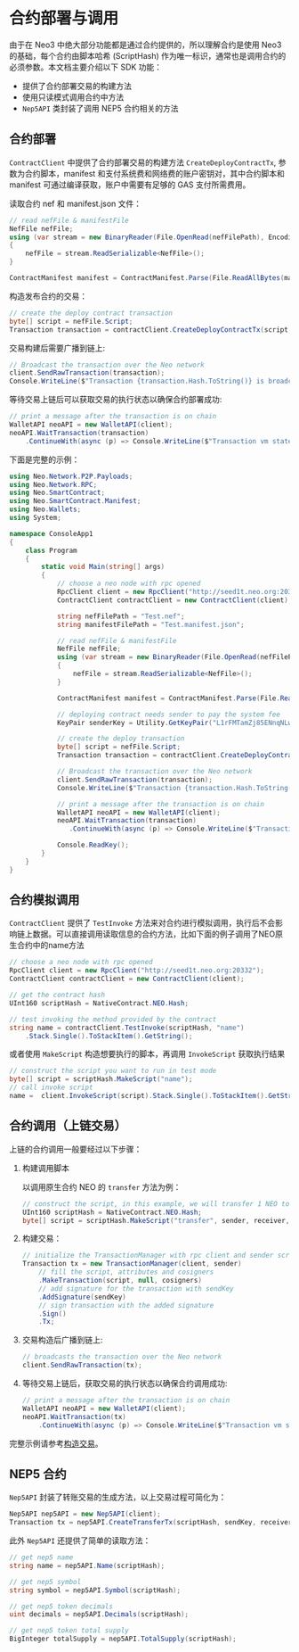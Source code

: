 # 合约部署与调用

由于在 Neo3 中绝大部分功能都是通过合约提供的，所以理解合约是使用 Neo3 的基础，每个合约由脚本哈希 (ScriptHash) 作为唯一标识，通常也是调用合约的必须参数。本文档主要介绍以下 SDK 功能：

- 提供了合约部署交易的构建方法
- 使用只读模式调用合约中方法
- `Nep5API` 类封装了调用 NEP5 合约相关的方法

## 合约部署

`ContractClient` 中提供了合约部署交易的构建方法 `CreateDeployContractTx`, 参数为合约脚本，manifest 和支付系统费和网络费的账户密钥对，其中合约脚本和 manifest 可通过编译获取，账户中需要有足够的 GAS 支付所需费用。

读取合约 nef 和 manifest.json 文件：

```C#
// read nefFile & manifestFile
NefFile nefFile;
using (var stream = new BinaryReader(File.OpenRead(nefFilePath), Encoding.UTF8, false))
{
    nefFile = stream.ReadSerializable<NefFile>();
}

ContractManifest manifest = ContractManifest.Parse(File.ReadAllBytes(manifestFilePath));
```

构造发布合约的交易：

```c#
// create the deploy contract transaction
byte[] script = nefFile.Script;
Transaction transaction = contractClient.CreateDeployContractTx(script, manifest, senderKeyPair);
```

交易构建后需要广播到链上:

```c#
// Broadcast the transaction over the Neo network
client.SendRawTransaction(transaction);
Console.WriteLine($"Transaction {transaction.Hash.ToString()} is broadcasted!");
```

等待交易上链后可以获取交易的执行状态以确保合约部署成功:

```c#
// print a message after the transaction is on chain
WalletAPI neoAPI = new WalletAPI(client);
neoAPI.WaitTransaction(transaction)
    .ContinueWith(async (p) => Console.WriteLine($"Transaction vm state is  {(await p).VMState}"));

```

下面是完整的示例：

```c#
using Neo.Network.P2P.Payloads;
using Neo.Network.RPC;
using Neo.SmartContract;
using Neo.SmartContract.Manifest;
using Neo.Wallets;
using System;

namespace ConsoleApp1
{
    class Program
    {
        static void Main(string[] args)
        {
            // choose a neo node with rpc opened
            RpcClient client = new RpcClient("http://seed1t.neo.org:20332");
            ContractClient contractClient = new ContractClient(client);

            string nefFilePath = "Test.nef";
            string manifestFilePath = "Test.manifest.json";

            // read nefFile & manifestFile
            NefFile nefFile;
            using (var stream = new BinaryReader(File.OpenRead(nefFilePath), Encoding.UTF8, false))
            {
                nefFile = stream.ReadSerializable<NefFile>();
            }

            ContractManifest manifest = ContractManifest.Parse(File.ReadAllBytes(manifestFilePath));

            // deploying contract needs sender to pay the system fee
            KeyPair senderKey = Utility.GetKeyPair("L1rFMTamZj85ENnqNLwmhXKAprHuqr1MxMHmCWCGiXGsAdQ2dnhb");

            // create the deploy transaction
            byte[] script = nefFile.Script;
            Transaction transaction = contractClient.CreateDeployContractTx(script, manifest, senderKey);

            // Broadcast the transaction over the Neo network
            client.SendRawTransaction(transaction);
            Console.WriteLine($"Transaction {transaction.Hash.ToString()} is broadcasted!");

            // print a message after the transaction is on chain
            WalletAPI neoAPI = new WalletAPI(client);
            neoAPI.WaitTransaction(transaction)
               .ContinueWith(async (p) => Console.WriteLine($"Transaction vm state is  {(await p).VMState}"));

            Console.ReadKey();
        }
    }
}
```

## 合约模拟调用

`ContractClient` 提供了 `TestInvoke` 方法来对合约进行模拟调用，执行后不会影响链上数据。可以直接调用读取信息的合约方法，比如下面的例子调用了NEO原生合约中的name方法

```c#
// choose a neo node with rpc opened
RpcClient client = new RpcClient("http://seed1t.neo.org:20332");
ContractClient contractClient = new ContractClient(client);

// get the contract hash
UInt160 scriptHash = NativeContract.NEO.Hash;

// test invoking the method provided by the contract 
string name = contractClient.TestInvoke(scriptHash, "name")
    .Stack.Single().ToStackItem().GetString();
```

或者使用 `MakeScript` 构造想要执行的脚本，再调用 `InvokeScript` 获取执行结果

```c#
// construct the script you want to run in test mode
byte[] script = scriptHash.MakeScript("name");
// call invoke script
name =  client.InvokeScript(script).Stack.Single().ToStackItem().GetString();
```

## 合约调用（上链交易）

上链的合约调用一般要经过以下步骤：

1. 构建调用脚本

    以调用原生合约 NEO 的 `transfer` 方法为例：

    ```c#
    // construct the script, in this example, we will transfer 1 NEO to receiver
    UInt160 scriptHash = NativeContract.NEO.Hash;
    byte[] script = scriptHash.MakeScript("transfer", sender, receiver, 1);
    ```

2. 构建交易：

    ```c#
    // initialize the TransactionManager with rpc client and sender scripthash
    Transaction tx = new TransactionManager(client, sender)
        // fill the script, attributes and cosigners
        .MakeTransaction(script, null, cosigners)
        // add signature for the transaction with sendKey
        .AddSignature(sendKey)
        // sign transaction with the added signature
        .Sign()
        .Tx;
    ```

3. 交易构造后广播到链上:

    ```c#
    // broadcasts the transaction over the Neo network
    client.SendRawTransaction(tx);
    ```

4. 等待交易上链后，获取交易的执行状态以确保合约调用成功:

    ```c#
    // print a message after the transaction is on chain
    WalletAPI neoAPI = new WalletAPI(client);
    neoAPI.WaitTransaction(tx)
        .ContinueWith(async (p) => Console.WriteLine($"Transaction vm state is  {(await p).VMState}"));
    ```

完整示例请参考[构造交易](transaction.md)。

## NEP5 合约

`Nep5API` 封装了转账交易的生成方法，以上交易过程可简化为：

```c#
Nep5API nep5API = new Nep5API(client);
Transaction tx = nep5API.CreateTransferTx(scriptHash, sendKey, receiver, 1);
```

此外 `Nep5API` 还提供了简单的读取方法：

```c#
// get nep5 name
string name = nep5API.Name(scriptHash);

// get nep5 symbol
string symbol = nep5API.Symbol(scriptHash);

// get nep5 token decimals
uint decimals = nep5API.Decimals(scriptHash);

// get nep5 token total supply
BigInteger totalSupply = nep5API.TotalSupply(scriptHash);
```
